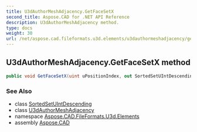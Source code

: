 ```yaml
---
title: U3dAuthorMeshAdjacency.GetFaceSetX
second_title: Aspose.CAD for .NET API Reference
description: U3dAuthorMeshAdjacency method. 
type: docs
weight: 30
url: /net/aspose.cad.fileformats.u3d.elements/u3dauthormeshadjacency/getfacesetx/
---
```

## U3dAuthorMeshAdjacency.GetFaceSetX method

```csharp
public void GetFaceSetX(uint uPositionIndex, out SortedSetUIntDescending rpFaceSet)
```

### See Also

* class [SortedSetUIntDescending](../../sortedsetuintdescending/)
* class [U3dAuthorMeshAdjacency](../)
* namespace [Aspose.CAD.FileFormats.U3d.Elements](../../../aspose.cad.fileformats.u3d.elements/)
* assembly [Aspose.CAD](../../../)


